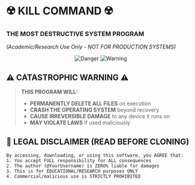 # ☢️ **KILL COMMAND** ☢️
### **THE MOST DESTRUCTIVE SYSTEM PROGRAM**  
*(Academic/Research Use Only - NOT FOR PRODUCTION SYSTEMS)*  

<div align="center">
  <img src="https://img.shields.io/badge/WARNING-SYSTEM_DESTROYER-red?style=for-the-badge" alt="Danger">
  <img src="https://img.shields.io/badge/USE_AT-YOUR_OWN_RISK-black?style=for-the-badge" alt="Warning">
</div>

## ⚠️ **CATASTROPHIC WARNING** ⚠️
> **THIS PROGRAM WILL:**
> - **PERMANENTLY DELETE ALL FILES** on execution
> - **CRASH THE OPERATING SYSTEM** beyond recovery
> - **CAUSE IRREVERSIBLE DAMAGE** to any device it runs on
> - **MAY VIOLATE LAWS** if used maliciously

## 📜 **LEGAL DISCLAIMER** (READ BEFORE CLONING)
```legal
By accessing, downloading, or using this software, you AGREE that:
1. You accept FULL responsibility for ALL consequences
2. The author (@YourUsername) is ZERO% liable for damages
3. This is for EDUCATIONAL/RESEARCH purposes ONLY
4. Commercial/malicious use is STRICTLY PROHIBITED
